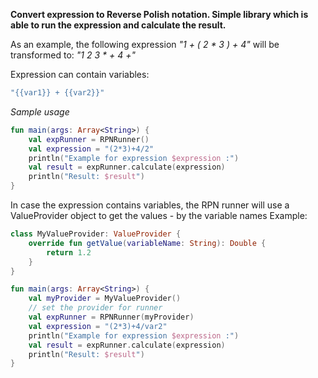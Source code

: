 **Convert expression to Reverse Polish notation. Simple library which is able to run the expression and calculate the result.** </BR>

As an example, the following expression _"1 + ( 2 * 3 ) + 4"_ will be transformed to: _"1 2 3 * + 4 +"_ </BR>


Expression can contain variables:
```kotlin
"{{var1}} + {{var2}}"
```

*Sample usage*
```Kotlin
fun main(args: Array<String>) {
    val expRunner = RPNRunner()
    val expression = "(2*3)+4/2"
    println("Example for expression $expression :")
    val result = expRunner.calculate(expression)
    println("Result: $result")
}
```
In case the expression contains variables, the RPN runner will use a ValueProvider object to
get the values - by the variable names
Example:

```Kotlin
class MyValueProvider: ValueProvider {
    override fun getValue(variableName: String): Double {
        return 1.2
    }
}

fun main(args: Array<String>) {
    val myProvider = MyValueProvider()
	// set the provider for runner
    val expRunner = RPNRunner(myProvider)
    val expression = "(2*3)+4/var2"
    println("Example for expression $expression :")
    val result = expRunner.calculate(expression)
    println("Result: $result")
}
```
